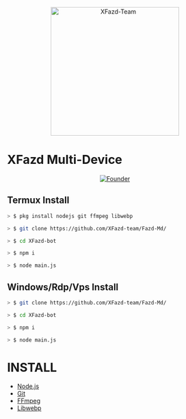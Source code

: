 <div align="center">
<img src="https://telegra.ph/file/a264e9f196af02c432417.jpg" alt="XFazd-Team" width="300" />
</div>

# XFazd Multi-Device

<p align="center">
  <a href="https://github.com/Xfazd-team"><img title="Founder" src="https://img.shields.io/badge/Founder-XFazd Team-red.svg?style=for-the-badge&logo=github" /></a>
  <h4 align="center">

## Termux Install
```bash
> $ pkg install nodejs git ffmpeg libwebp

> $ git clone https://github.com/XFazd-team/Fazd-Md/

> $ cd XFazd-bot

> $ npm i

> $ node main.js
```

## Windows/Rdp/Vps Install
```bash
> $ git clone https://github.com/XFazd-team/Fazd-Md/

> $ cd XFazd-bot

> $ npm i

> $ node main.js
```

# INSTALL
* [Node.js](https://nodejs.org/en/)
* [Git](https://git-scm.com/downloads)
* [FFmpeg](https://github.com/BtbN/FFmpeg-Builds/releases/ffmpeg-n4.4.1-2-gcc33e73618-win64-gpl-4.4.zip)
* [Libwebp](https://developers.google.com/speed/webp/download)
